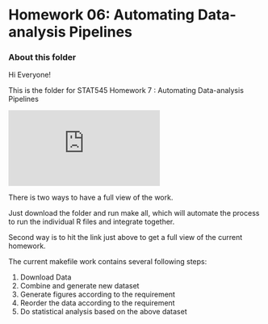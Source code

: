 Homework 06: Automating Data-analysis Pipelines
=====================

### About this folder
Hi Everyone!

This is the folder for STAT545 Homework 7 : Automating Data-analysis Pipelines


![Direct Link to the File](https://github.com/arthursunbao/STAT545-Homework/blob/master/hw07/Automating_Data-analysis_Pipelines.md "Direct Link to the File")

There is two ways to have a full view of the work.

Just download the folder and run make all, which will automate the process to run the individual R files and integrate together.

Second way is to hit the link just above to get a full view of the current homework.

The current makefile work contains several following steps:

1. Download Data
2. Combine and generate new dataset
3. Generate figures according to the requirement
4. Reorder the data according to the requirement
5. Do statistical analysis based on the above dataset


